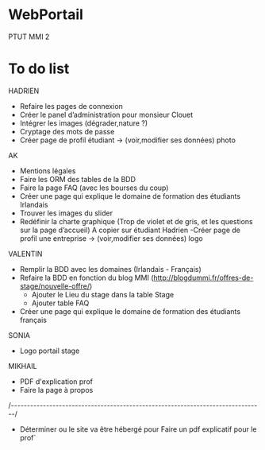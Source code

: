 # WebPortail
PTUT MMI 2


# To do list
HADRIEN
- Refaire les pages de connexion
- Créer le panel d’administration pour monsieur Clouet 
- Intégrer les images (dégrader,nature ?)
- Cryptage des mots de passe
- Créer page de profil étudiant -> (voir,modifier ses données) photo

 AK
- Mentions légales
- Faire les ORM des tables de la BDD
- Faire la page FAQ (avec les bourses du coup)
- Créer une page qui explique le domaine de formation des étudiants Irlandais
- Trouver les images du slider
- Redéfinir la charte graphique (Trop de violet et de gris, et les questions sur la page d’accueil) 
A copier sur étudiant Hadrien 
	-Créer page de profil une entreprise -> (voir,modifier ses données) logo

VALENTIN
- Remplir la BDD avec les domaines (Irlandais - Français)
- Refaire la BDD en fonction du blog MMI (http://blogdummi.fr/offres-de-stage/nouvelle-offre/)
	 -  Ajouter le Lieu du stage dans la table Stage
	 -  Ajouter table FAQ
- Créer une page qui explique le domaine de formation des étudiants français


SONIA
- Logo portail stage

MIKHAIL
- PDF d'explication prof
- Faire la page à propos


/*-------------------------------------------------------------------------------*/
- Déterminer ou le site va être hébergé pour Faire un pdf explicatif pour le prof`
